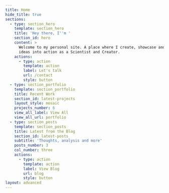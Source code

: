 ```yaml
---
title: Home
hide_title: true
sections:
  - type: section_hero
    template: section_hero
    title: 'Hey there, I''m '
    section_id: hero
    content: >
      Welcome to my personal site. A place where I create, showcase and put my
      ideas into action as a Scientist and Creator.
    actions:
      - type: action
        template: action
        label: Let's talk
        url: /contact
        style: button
  - type: section_portfolio
    template: section_portfolio
    title: Recent Work
    section_id: latest-projects
    layout_style: mosaic
    projects_number: 6
    view_all_label: View All
    view_all_url: portfolio
  - type: section_posts
    template: section_posts
    title: Latest from the Blog
    section_id: latest-posts
    subtitle: 'Thoughts, analysis and more'
    posts_number: 3
    col_number: three
    actions:
      - type: action
        template: action
        label: View Blog
        url: blog
        style: button
layout: advanced
---
```

